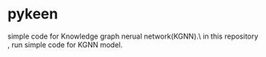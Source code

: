 # pykeen
simple code for Knowledge graph nerual network(KGNN).\\
in this repository , run simple code for KGNN model.
